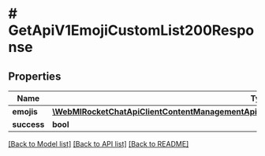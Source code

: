 # # GetApiV1EmojiCustomList200Response

## Properties

Name | Type | Description | Notes
------------ | ------------- | ------------- | -------------
**emojis** | [**\WebMIRocketChatApiClientContentManagementApi\Model\GetApiV1EmojiCustomList200ResponseEmojis**](GetApiV1EmojiCustomList200ResponseEmojis.md) |  | [optional]
**success** | **bool** |  | [optional]

[[Back to Model list]](../../README.md#models) [[Back to API list]](../../README.md#endpoints) [[Back to README]](../../README.md)
